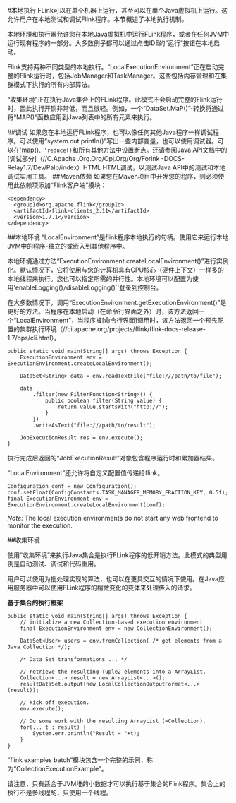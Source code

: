 #本地执行
FLink可以在单个机器上运行，甚至可以在单个Java虚拟机上运行。这允许用户在本地测试和调试Flink程序。本节概述了本地执行机制。

本地环境和执行器允许您在本地Java虚拟机中运行FLink程序，或者在任何JVM中运行现有程序的一部分。大多数例子都可以通过点击IDE的“运行”按钮在本地启动。

Flink支持两种不同类型的本地执行。“LocalExecutionEnvironment”正在启动完整的Flink运行时，包括JobManager和TaskManager。这些包括内存管理和在集群模式下执行的所有内部算法。

“收集环境”正在执行Java集合上的FLink程序。此模式不会启动完整的Flink运行时，因此执行开销非常低，而且很轻。例如，一个“DataSet.MaP()”-转换将通过将“MAP()”函数应用到Java列表中的所有元素来执行。

##调试
如果您在本地运行FLink程序，也可以像任何其他Java程序一样调试程序。可以使用“system.out.println()”写出一些内部变量，也可以使用调试器。可以在'map()`、'reduce()`和所有其他方法中设置断点。还请参阅Java API文档中的[调试部分]（//C.Apache .Org.Org/Opj.Org/Org/Forink -DOCS-Relay1.7/Dev/Palp/index）HTML HTML调试，以测试Java API中的测试和本地调试实用工具。
##Maven依赖
如果您在Maven项目中开发您的程序，则必须使用此依赖项添加“Flink客户端”模块：
```
<dependency>
  <groupId>org.apache.flink</groupId>
  <artifactId>flink-clients_2.11</artifactId>
  <version>1.7.1</version>
</dependency>
```



##本地环境
“LocalEnvironment”是flink程序本地执行的句柄。使用它来运行本地JVM中的程序-独立的或嵌入到其他程序中。

本地环境通过方法“ExecutionEnvironment.createLocalEnvironment()”进行实例化。默认情况下，它将使用与您的计算机具有CPU核心（硬件上下文）一样多的本地线程来执行。您也可以指定所需的并行性。本地环境可以配置为使用'enableLogging()`/`disableLogging()`'登录到控制台。

在大多数情况下，调用“ExecutionEnvironment.getExecutionEnvironment()”是更好的方法。当程序在本地启动（在命令行界面之外）时，该方法返回一个“LocalEnvironment”，当程序被[命令行界面]调用时，该方法返回一个预先配置的集群执行环境（//ci.apache.org/projects/flink/flink-docs-release-1.7/ops/cli.html）。


```
public static void main(String[] args) throws Exception {
    ExecutionEnvironment env = ExecutionEnvironment.createLocalEnvironment();

    DataSet<String> data = env.readTextFile("file:///path/to/file");

    data
        .filter(new FilterFunction<String>() {
            public boolean filter(String value) {
                return value.startsWith("http://");
            }
        })
        .writeAsText("file:///path/to/result");

    JobExecutionResult res = env.execute();
}
```



执行完成后返回的“JobExecutionResult”对象包含程序运行时和累加器结果。

“LocalEnvironment”还允许将自定义配置值传递给flink。

```
Configuration conf = new Configuration();
conf.setFloat(ConfigConstants.TASK_MANAGER_MEMORY_FRACTION_KEY, 0.5f);
final ExecutionEnvironment env = ExecutionEnvironment.createLocalEnvironment(conf);
```



_Note:_ The local execution environments do not start any web frontend to monitor the execution.

##收集环境

使用“收集环境”来执行Java集合是执行FLink程序的低开销方法。此模式的典型用例是自动测试、调试和代码重用。

用户可以使用为批处理实现的算法，也可以在更具交互的情况下使用。在Java应用服务器中可以使用FLink程序的稍微变化的变体来处理传入的请求。

**基于集合的执行框架**



```
public static void main(String[] args) throws Exception {
    // initialize a new Collection-based execution environment
    final ExecutionEnvironment env = new CollectionEnvironment();

    DataSet<User> users = env.fromCollection( /* get elements from a Java Collection */);

    /* Data Set transformations ... */

    // retrieve the resulting Tuple2 elements into a ArrayList.
    Collection<...> result = new ArrayList<...>();
    resultDataSet.output(new LocalCollectionOutputFormat<...>(result));

    // kick off execution.
    env.execute();

    // Do some work with the resulting ArrayList (=Collection).
    for(... t : result) {
        System.err.println("Result = "+t);
    }
}
```



“flink examples batch”模块包含一个完整的示例，称为“CollectionExecutionExample”。

请注意，只有适合于JVM堆的小数据才可以执行基于集合的Flink程序。集合上的执行不是多线程的，只使用一个线程。
